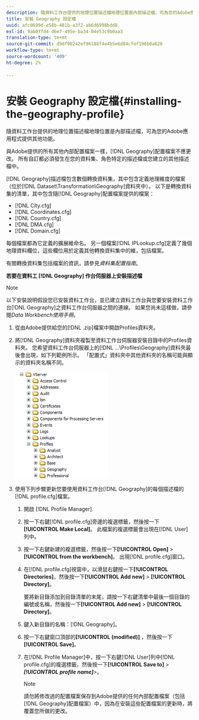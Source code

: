 ```yaml
---
description: 隨資料工作台提供的地理位置描述檔地理位置是內部描述檔，可為您的Adobe應用程式提供其他功能。
title: 安裝 Geography 設定檔
uuid: afc0699d-e58b-481b-a3f2-ab6d6998bdd8
exl-id: 9ab07fd4-d6e7-495e-ba34-04e53c9b0aa3
translation-type: tm+mt
source-git-commit: d9df90242ef96188f4e4b5e6d04cfef196b0a628
workflow-type: tm+mt
source-wordcount: '409'
ht-degree: 2%

---
```


# 安裝 Geography 設定檔{#installing-the-geography-profile}

隨資料工作台提供的地理位置描述檔地理位置是內部描述檔，可為您的Adobe應用程式提供其他功能。

與Adobe提供的所有其他內部配置檔案一樣，[!DNL Geography]配置檔案不應更改。 所有自訂都必須發生在您的資料集、角色特定的描述檔或您建立的其他描述檔中。

[!DNL Geography]描述檔包含數個轉換資料集，其中包含定義地理維度的檔案（位於[!DNL Dataset\Transformation\Geography]資料夾中）。 以下是轉換資料集的清單，其中包含隨[!DNL Geography]配置檔案提供的檔案：

* [!DNL City.cfg]
* [!DNL Coordinates.cfg]
* [!DNL Country.cfg]
* [!DNL DMA.cfg]
* [!DNL Domain.cfg]

每個檔案都為它定義的擴展維命名。 另一個檔案[!DNL IPLookup.cfg]定義了幾個地理資料欄位，這些欄位用於定義其他轉換資料集中的維，包括檔案。

有關轉換資料集包括檔案的資訊，請參見&#x200B;*資料集配置指南*。

**若要在資料工 [!DNL Geography] 作台伺服器上安裝描述檔**

>[!NOTE]
>
>以下安裝說明假設您已安裝資料工作台，並已建立資料工作台與您要安裝資料工作台[!DNL Geography]之資料工作台伺服器之間的連線。 如果您尚未這樣做，請參閱&#x200B;*Data Workbench使用手冊*。

1. 從由Adobe提供給您的[!DNL .zip]檔案中開啟Profiles資料夾。
1. 將[!DNL Geography]資料夾複製至資料工作台伺服器安裝目錄中的Profiles資料夾。 您希望資料工作台伺服器上的[!DNL ...\Profiles\Geography]資料夾最後會出現，如下列範例所示。 「配置式」資料夾中其他資料夾的名稱可能與顯示的資料夾名稱不同。

   ![步驟資訊](assets/Geo_installProfiles_dir.png)

1. 使用下列步驟更新您要使用資料工作台[!DNL Geography]的每個描述檔的[!DNL profile.cfg]檔案。

   1. 開啟 [!DNL Profile Manager].
   1. 按一下右鍵[!DNL profile.cfg]旁邊的複選標籤，然後按一下&#x200B;**[!UICONTROL Make Local]**。 此檔案的複選標籤會出現在[!DNL User]列中。

   1. 按一下右鍵新建的複選標籤，然後按一下&#x200B;**[!UICONTROL Open]** > **[!UICONTROL from the workbench]**。 出現[!DNL profile.cfg]窗口。

   1. 在[!DNL profile.cfg]視窗中，以滑鼠右鍵按一下&#x200B;**[!UICONTROL Directories]**，然後按一下&#x200B;**[!UICONTROL Add new]** > **[!UICONTROL Directory]**。

      要將新目錄添加到目錄清單的末尾，請按一下右鍵清單中最後一個目錄的編號或名稱，然後按一下&#x200B;**[!UICONTROL Add new]** > **[!UICONTROL Directory]**。

   1. 鍵入新目錄的名稱：[!DNL Geography]。
   1. 按一下右鍵窗口頂部的&#x200B;**[!UICONTROL (modified)]** ，然後按一下&#x200B;**[!UICONTROL Save]**。

   1. 在[!DNL Profile Manager]中，按一下右鍵[!DNL User]列中[!DNL profile.cfg]的複選標籤，然後按一下&#x200B;**[!UICONTROL Save to]** > ***[!UICONTROL profile name]**>*。

      >[!NOTE]
      >
      >請勿將修改過的配置檔案保存到Adobe提供的任何內部配置檔案（包括[!DNL Geography]配置檔案）中，因為在安裝這些配置檔案的更新時，將覆蓋您所做的更改。
